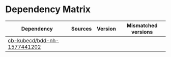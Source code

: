 # Dependency Matrix

Dependency | Sources | Version | Mismatched versions
---------- | ------- | ------- | -------------------
[cb-kubecd/bdd-nh-1577441202](https://github.com/cb-kubecd/bdd-nh-1577441202.git) |  | []() | 
